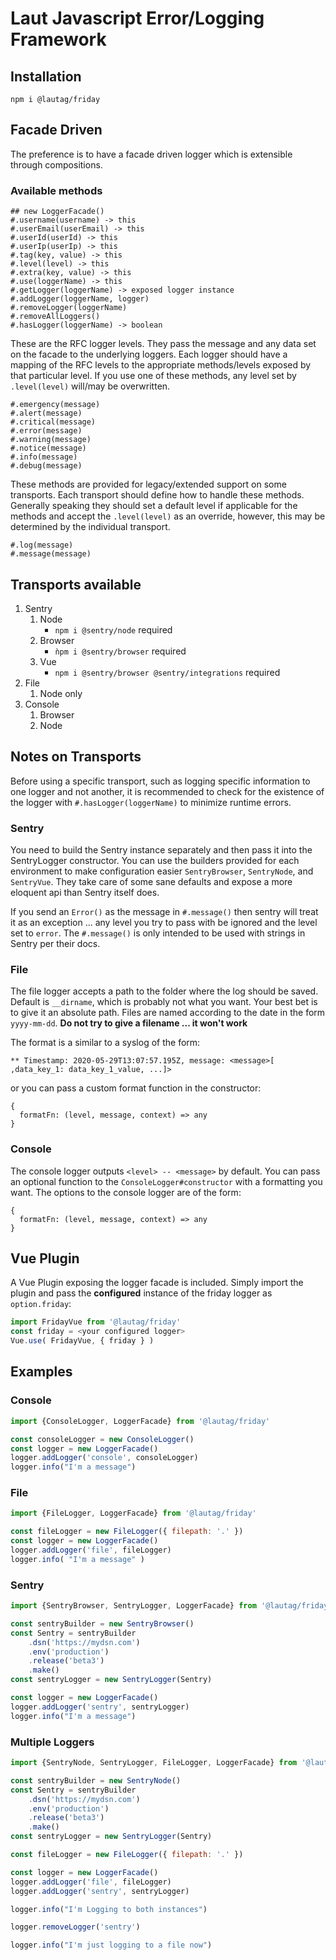 # Laut Javascript Error/Logging Framework

## Installation
`npm i @lautag/friday`

## Facade Driven
The preference is to have a facade driven logger which is extensible through compositions.

### Available methods
```
## new LoggerFacade()
#.username(username) -> this
#.userEmail(userEmail) -> this
#.userId(userId) -> this
#.userIp(userIp) -> this
#.tag(key, value) -> this
#.level(level) -> this
#.extra(key, value) -> this
#.use(loggerName) -> this
#.getLogger(loggerName) -> exposed logger instance
#.addLogger(loggerName, logger)
#.removeLogger(loggerName)
#.removeAllLoggers()
#.hasLogger(loggerName) -> boolean
```
These are the RFC logger levels. They pass the message and any data set on the facade to the underlying loggers. Each logger should have a mapping of the RFC levels to the appropriate methods/levels exposed by that particular level. If you use one of these methods, any level set by `.level(level)` will/may be overwritten.
```
#.emergency(message)
#.alert(message)
#.critical(message)
#.error(message)
#.warning(message)
#.notice(message)
#.info(message)
#.debug(message)
```
These methods are provided for legacy/extended support on some transports. Each transport should define how to handle these methods. Generally speaking they should set a default level if applicable for the methods and accept the `.level(level)` as an override, however, this may be determined by the individual transport.
```
#.log(message)
#.message(message)
```

## Transports available
1. Sentry
    1. Node
        - `npm i @sentry/node` required
    2. Browser
        - `ǹpm i @sentry/browser` required
    3. Vue
        - `npm i @sentry/browser @sentry/integrations` required
2. File
    1. Node only
3. Console
    1. Browser
    2. Node

## Notes on Transports
Before using a specific transport, such as logging specific information to one logger and not another, it is recommended to check for the existence of the logger with `#.hasLogger(loggerName)` to minimize runtime errors.
### Sentry
You need to build the Sentry instance separately and then pass it into the SentryLogger constructor. You can use the builders provided for each environment to make configuration easier `SentryBrowser`, `SentryNode`, and `SentryVue`. They take care of some sane defaults and expose a more eloquent api than Sentry itself does.

If you send an `Error()` as the message in `#.message()` then sentry will treat it as an exception ... any level you try to pass with be ignored and the level set to `error`. The `#.message()` is only intended to be used with strings in Sentry per their docs.


### File
The file logger accepts a path to the folder where the log should be saved. Default is `__dirname`, which is probably not what you want. Your best bet is to give it an absolute path. Files are named according to the date in the form `yyyy-mm-dd`. **Do not try to give a filename ... it won't work**

The format is a similar to a syslog of the form:
```
** Timestamp: 2020-05-29T13:07:57.195Z, message: <message>[ ,data_key_1: data_key_1_value, ...]>
```
or you can pass a custom format function in the constructor:
```
{
  formatFn: (level, message, context) => any
}
```

### Console
The console logger outputs `<level> -- <message>` by default. You can pass an optional function to the `ConsoleLogger#constructor` with a formatting you want. The options to the console logger are of the form:
```
{
  formatFn: (level, message, context) => any
} 
```
    
## Vue Plugin
A Vue Plugin exposing the logger facade is included. Simply import the plugin and pass the **configured** instance of the friday logger as `option.friday`:

```js
import FridayVue from '@lautag/friday'
const friday = <your configured logger>
Vue.use( FridayVue, { friday } )
```

## Examples
### Console
```js
import {ConsoleLogger, LoggerFacade} from '@lautag/friday'

const consoleLogger = new ConsoleLogger()
const logger = new LoggerFacade()
logger.addLogger('console', consoleLogger)
logger.info("I'm a message")
```
### File
```js
import {FileLogger, LoggerFacade} from '@lautag/friday'

const fileLogger = new FileLogger({ filepath: '.' })
const logger = new LoggerFacade()
logger.addLogger('file', fileLogger)
logger.info( "I'm a message" )
```
### Sentry
```js
import {SentryBrowser, SentryLogger, LoggerFacade} from '@lautag/friday'

const sentryBuilder = new SentryBrowser()
const Sentry = sentryBuilder
    .dsn('https://mydsn.com')
    .env('production')
    .release('beta3')
    .make()
const sentryLogger = new SentryLogger(Sentry)

const logger = new LoggerFacade()
logger.addLogger('sentry', sentryLogger)
logger.info("I'm a message")
```
### Multiple Loggers
```js
import {SentryNode, SentryLogger, FileLogger, LoggerFacade} from '@lautag/friday'

const sentryBuilder = new SentryNode()
const Sentry = sentryBuilder
    .dsn('https://mydsn.com')
    .env('production')
    .release('beta3')
    .make()
const sentryLogger = new SentryLogger(Sentry)

const fileLogger = new FileLogger({ filepath: '.' })

const logger = new LoggerFacade()
logger.addLogger('file', fileLogger)
logger.addLogger('sentry', sentryLogger)

logger.info("I'm Logging to both instances")

logger.removeLogger('sentry')

logger.info("I'm just logging to a file now")
```

